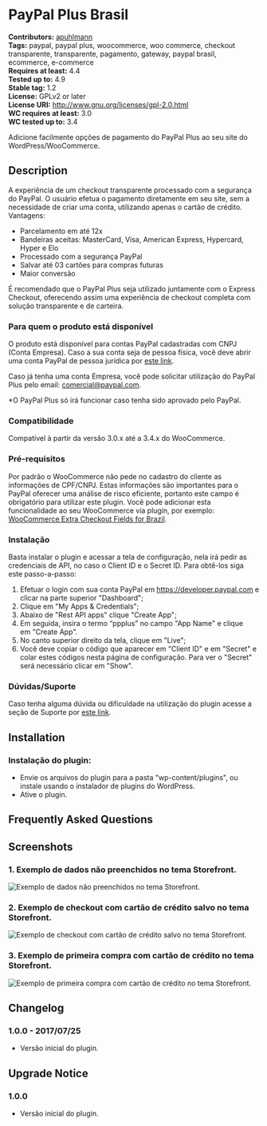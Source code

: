 # PayPal Plus Brasil #
**Contributors:** [apuhlmann](https://profiles.wordpress.org/apuhlmann)  
**Tags:** paypal, paypal plus, woocommerce, woo commerce, checkout transparente, transparente, pagamento, gateway, paypal brasil, ecommerce, e-commerce  
**Requires at least:** 4.4  
**Tested up to:** 4.9  
**Stable tag:** 1.2  
**License:** GPLv2 or later  
**License URI:** http://www.gnu.org/licenses/gpl-2.0.html  
**WC requires at least:** 3.0  
**WC tested up to:** 3.4  

Adicione facilmente opções de pagamento do PayPal Plus ao seu site do WordPress/WooCommerce.

## Description ##

A experiência de um checkout transparente processado com a segurança do PayPal. O usuário efetua o pagamento diretamente em seu site, sem a necessidade de criar uma conta, utilizando apenas o cartão de crédito. Vantagens:

* Parcelamento em até 12x
* Bandeiras aceitas: MasterCard, Visa, American Express, Hypercard, Hyper e Elo
* Processado com a segurança PayPal
* Salvar até 03 cartões para compras futuras
* Maior conversão

É recomendado que o PayPal Plus seja utilizado juntamente com o Express Checkout, oferecendo assim uma experiência de checkout completa com solução transparente e de carteira.

### Para quem o produto está disponível ###

O produto está disponível para contas PayPal cadastradas com CNPJ (Conta Empresa). Caso a sua conta seja de pessoa física, você deve abrir uma conta PayPal de pessoa jurídica por [este link](https://www.paypal.com/bizsignup/).

Caso já tenha uma conta Empresa, você pode solicitar utilização do PayPal Plus pelo email: [comercial@paypal.com](mailto:comercial@paypal.com).

*O PayPal Plus só irá funcionar caso tenha sido aprovado pelo PayPal.

### Compatibilidade ###

Compatível à partir da versão 3.0.x até a 3.4.x do WooCommerce.

### Pré-requisitos ###

Por padrão o WooCommerce não pede no cadastro do cliente as informações de CPF/CNPJ. Estas informações são importantes para o PayPal oferecer uma análise de risco eficiente, portanto este campo é obrigatório para utilizar este plugin. 
Você pode adicionar esta funcionalidade ao seu WooCommerce via plugin, por exemplo: [WooCommerce Extra Checkout Fields for Brazil](http://wordpress.org/plugins/woocommerce-extra-checkout-fields-for-brazil/).

### Instalação ###

Basta instalar o plugin e acessar a tela de configuração, nela irá pedir as credenciais de API, no caso o Client ID e o Secret ID. Para obtê-los siga este passo-a-passo:

1. Efetuar o login com sua conta PayPal em https://developer.paypal.com e clicar na parte superior "Dashboard";
1. Clique em "My Apps & Credentials";
2. Abaixo de "Rest API apps" clique "Create App";
3. Em seguida, insira o termo “ppplus” no campo "App Name" e clique em "Create App".
4. No canto superior direito da tela, clique em "Live";
5. Você deve copiar o código que aparecer em "Client ID" e em "Secret" e colar estes códigos nesta página de configuração. Para ver o "Secret" será necessário clicar em "Show".

### Dúvidas/Suporte ###

Caso tenha alguma dúvida ou dificuldade na utilização do plugin acesse a seção de Suporte por [este link](https://wordpress.org/support/plugin/paypal-plus-brasil).

## Installation ##

### Instalação do plugin: ###

* Envie os arquivos do plugin para a pasta "wp-content/plugins", ou instale usando o instalador de plugins do WordPress.
* Ative o plugin.

## Frequently Asked Questions ##

## Screenshots ##

### 1. Exemplo de dados não preenchidos no tema Storefront. ###
![Exemplo de dados não preenchidos no tema Storefront.](http://ps.w.org/paypal-plus-brasil/assets/screenshot-1.png)

### 2. Exemplo de checkout com cartão de crédito salvo no tema Storefront. ###
![Exemplo de checkout com cartão de crédito salvo no tema Storefront.](http://ps.w.org/paypal-plus-brasil/assets/screenshot-2.png)

### 3. Exemplo de primeira compra com cartão de crédito no tema Storefront. ###
![Exemplo de primeira compra com cartão de crédito no tema Storefront.](http://ps.w.org/paypal-plus-brasil/assets/screenshot-3.png)


## Changelog ##

### 1.0.0 - 2017/07/25 ###

* Versão inicial do plugin.

## Upgrade Notice ##

### 1.0.0 ###

* Versão inicial do plugin.
